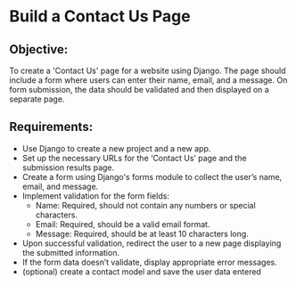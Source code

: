 # Build a Contact Us Page

## Objective:
To create a 'Contact Us' page for a website using Django. The page should include a form where users can enter their name, email, and a message. On form submission, the data should be validated and then displayed on a separate page.

## Requirements:
- Use Django to create a new project and a new app.
- Set up the necessary URLs for the ‘Contact Us’ page and the submission results page.
- Create a form using Django's forms module to collect the user’s name, email, and message.
- Implement validation for the form fields:
  - Name: Required, should not contain any numbers or special characters.
  - Email: Required, should be a valid email format.
  - Message: Required, should be at least 10 characters long.
- Upon successful validation, redirect the user to a new page displaying the submitted information.
- If the form data doesn’t validate, display appropriate error messages.
- (optional) create a contact model and save the user data entered


